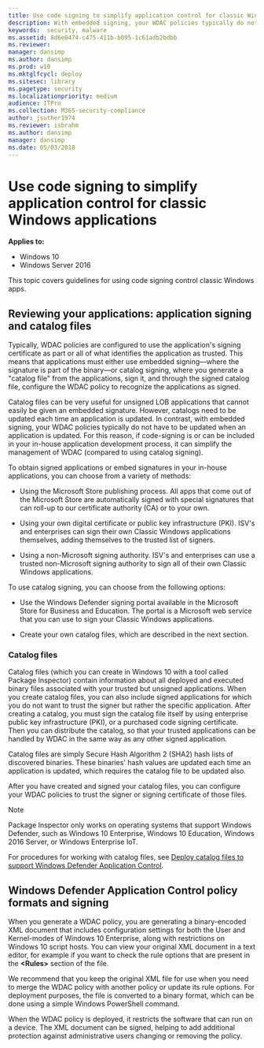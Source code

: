 ```yaml
---
title: Use code signing to simplify application control for classic Windows applications (Windows 10)
description: With embedded signing, your WDAC policies typically do not have to be updated when an app is updated. To set this up, you can choose from a variety of methods.
keywords:  security, malware
ms.assetid: 8d6e0474-c475-411b-b095-1c61adb2bdbb
ms.reviewer:
manager: dansimp
ms.author: dansimp
ms.prod: w10
ms.mktglfcycl: deploy
ms.sitesec: library
ms.pagetype: security
ms.localizationpriority: medium
audience: ITPro
ms.collection: M365-security-compliance
author: jsuther1974
ms.reviewer: isbrahm
ms.author: dansimp
manager: dansimp
ms.date: 05/03/2018
---
```


# Use code signing to simplify application control for classic Windows applications

**Applies to:**

-   Windows 10
-   Windows Server 2016

This topic covers guidelines for using code signing control classic Windows apps.

## Reviewing your applications: application signing and catalog files

Typically, WDAC policies are configured to use the application's signing certificate as part or all of what identifies the application as trusted. This means that applications must either use embedded signing—where the signature is part of the binary—or catalog signing, where you generate a "catalog file" from the applications, sign it, and through the signed catalog file, configure the WDAC policy to recognize the applications as signed.

Catalog files can be very useful for unsigned LOB applications that cannot easily be given an embedded signature. However, catalogs need to be updated each time an application is updated. In contrast, with embedded signing, your WDAC policies typically do not have to be updated when an application is updated. For this reason, if code-signing is or can be included in your in-house application development process, it can simplify the management of WDAC (compared to using catalog signing).

To obtain signed applications or embed signatures in your in-house applications, you can choose from a variety of methods:

- Using the Microsoft Store publishing process. All apps that come out of the Microsoft Store are automatically signed with special signatures that can roll-up to our certificate authority (CA) or to your own.

- Using your own digital certificate or public key infrastructure (PKI). ISV's and enterprises can sign their own Classic Windows applications themselves, adding themselves to the trusted list of signers.

- Using a non-Microsoft signing authority. ISV's and enterprises can use a trusted non-Microsoft signing authority to sign all of their own Classic Windows applications.

To use catalog signing, you can choose from the following options:

- Use the Windows Defender signing portal available in the Microsoft Store for Business and Education. The portal is a Microsoft web service that you can use to sign your Classic Windows applications. 

- Create your own catalog files, which are described in the next section.

### Catalog files

Catalog files (which you can create in Windows 10 with a tool called Package Inspector) contain information about all deployed and executed binary files associated with your trusted but unsigned applications. When you create catalog files, you can also include signed applications for which you do not want to trust the signer but rather the specific application. After creating a catalog, you must sign the catalog file itself by using enterprise public key infrastructure (PKI), or a purchased code signing certificate. Then you can distribute the catalog, so that your trusted applications can be handled by WDAC in the same way as any other signed application.

Catalog files are simply Secure Hash Algorithm 2 (SHA2) hash lists of discovered binaries. These binaries' hash values are updated each time an application is updated, which requires the catalog file to be updated also.

After you have created and signed your catalog files, you can configure your WDAC policies to trust the signer or signing certificate of those files.

> [!NOTE]
> Package Inspector only works on operating systems that support Windows Defender, such as Windows 10 Enterprise, Windows 10 Education, Windows 2016 Server, or Windows Enterprise IoT.

For procedures for working with catalog files, see [Deploy catalog files to support Windows Defender Application Control](deploy-catalog-files-to-support-windows-defender-application-control.md).

## Windows Defender Application Control policy formats and signing

When you generate a WDAC policy, you are generating a binary-encoded XML document that includes configuration settings for both the User and Kernel-modes of Windows 10 Enterprise, along with restrictions on Windows 10 script hosts. You can view your original XML document in a text editor, for example if you want to check the rule options that are present in the **&lt;Rules&gt;** section of the file.

We recommend that you keep the original XML file for use when you need to merge the WDAC policy with another policy or update its rule options. For deployment purposes, the file is converted to a binary format, which can be done using a simple Windows PowerShell command.

When the WDAC policy is deployed, it restricts the software that can run on a device. The XML document can be signed, helping to add additional protection against administrative users changing or removing the policy.

